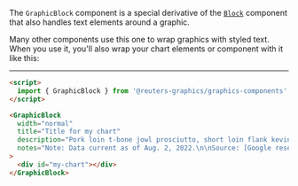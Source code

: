 The `GraphicBlock` component is a special derivative of the [`Block`](./?path=/docs/layout-block) component that also handles text elements around a graphic.

Many other components use this one to wrap graphics with styled text. When you use it, you'll also wrap your chart elements or component with it like this:

---

```html
<script>
  import { GraphicBlock } from '@reuters-graphics/graphics-components';
</script>

<GraphicBlock
  width="normal"
  title="Title for my chart"
  description="Pork loin t-bone jowl prosciutto, short loin flank kevin tri-tip cupim pig pork. Meatloaf tri-tip frankfurter short ribs, cupim brisket bresaola chislic tail jerky burgdoggen pancetta."
  notes="Note: Data current as of Aug. 2, 2022.\n\nSource: [Google research](https://google.com)"
>
  <div id="my-chart"></div>
</GraphicBlock>
```
